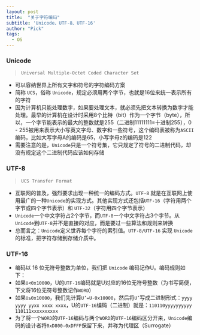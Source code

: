 ```yaml
---
layout: post
title:  "关于字符编码"
subtitle: 'Unicode、UTF-8、UTF-16'
author: "Pick"
tags:
  - OS
---
```


### Unicode
> `Universal Multiple-Octet Coded Character Set`

- 可以容纳世界上所有文字和符号的字符编码方案
- 简称 `UCS`，俗称 `Unicode`，规定必须用两个字节，也就是16位来统一表示所有的字符  
- 因为计算机只能处理数字，如果要处理文本，就必须先把文本转换为数字才能处理。最早的计算机在设计时采用8个比特（bit）作为一个字节（byte），所以，一个字节能表示的最大的整数就是255（二进制11111111=十进制255），0 - 255被用来表示大小写英文字母、数字和一些符号，这个编码表被称为`ASCII`编码，比如大写字母A的编码是65，小写字母z的编码是122  
- 需要注意的是，`Unicode`只是一个符号集，它只规定了符号的二进制代码，却没有规定这个二进制代码应该如何存储  

### UTF-8
> `UCS Transfer Format`

- 互联网的普及，强烈要求出现一种统一的编码方式。`UTF-8` 就是在互联网上使用最广的一种`Unicode`的实现方式。其他实现方式还包括`UTF-16`（字符用两个字节或四个字节表示）和 `UTF-32`（字符用四个字节表示）  
- `Unicode`一个中文字符占2个字节，而`UTF-8`一个中文字符占3个字节。从`Unicode`到`UTF-8`并不是直接的对应，而是要过一些算法和规则来转换  
- 总而言之：`Unicode`定义世界每个字符的索引值。`UTF-8/UTF-16` 实现 `Unicode` 的标准，把字符存储到存储介质中。  

### UTF-16

- 编码以 16 位无符号整数为单位，我们把 `Unicode` 编码记作U。编码规则如下：
- 如果`U<0x10000`，U的`UTF-16`编码就是U对应的16位无符号整数（为书写简便，下文将16位无符号整数记作`WORD`）
- 如果`U≥0x10000`，我们先计算`U’=U-0x10000`，然后将`U’`写成二进制形式：`yyyy yyyy yyxx xxxx xxxx`，U的`UTF-16`编码（二进制）就是：`110110yyyyyyyyyy 110111xxxxxxxxxx`
- 为了将一个`WORD`的`UTF-16`编码与两个`WORD`的`UTF-16`编码区分开来，`Unicode`编码的设计者将`0xD800-0xDFFF`保留下来，并称为代理区（Surrogate）